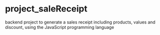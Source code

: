 # project_saleReceipt
 backend project to generate a sales receipt including products, values and discount, using the JavaScript programming language
